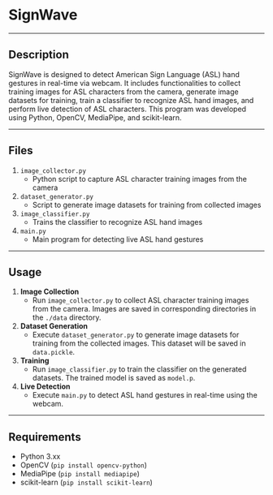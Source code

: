# SignWave

--- 
## Description
SignWave is designed to detect American Sign Language (ASL) hand gestures in real-time via webcam. It includes functionalities to collect training images for ASL characters from the camera, generate image datasets for training, train a classifier to recognize ASL hand images, and perform live detection of ASL characters. This program was developed using Python, OpenCV, MediaPipe, and scikit-learn.

---
## Files
1. `image_collector.py`
   * Python script to capture ASL character training images from the camera
2. `dataset_generator.py`
    * Script to generate image datasets for training from collected images
3. `image_classifier.py`
    * Trains the classifier to recognize ASL hand images
4. `main.py`
    * Main program for detecting live ASL hand gestures
---
## Usage
1. **Image Collection**
   * Run `image_collector.py` to collect ASL character training images from the camera. Images are saved in corresponding directories in the `./data` directory.
2. **Dataset Generation**
   * Execute `dataset_generator.py` to generate image datasets for training from the collected images. This dataset will be saved in `data.pickle`.
3. **Training**
   *  Run `image_classifier.py` to train the classifier on the generated datasets. The trained model is saved as `model.p`.
4. **Live Detection**
   * Execute `main.py` to detect ASL hand gestures in real-time using the webcam.
---
## Requirements
* Python 3.xx
* OpenCV (`pip install opencv-python`)
* MediaPipe (`pip install mediapipe`)
* scikit-learn (`pip install scikit-learn`)